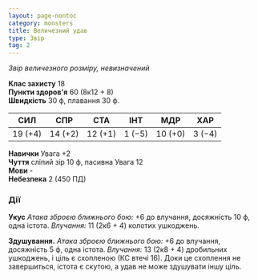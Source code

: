 ```yaml
---
layout: page-nontoc
category: monsters
title: Величезний удав
type: Звір
tag: 2
---
```


_Звір величезного розміру, невизначений_

**Клас захисту** 18    
**Пункти здоров'я** 60 (8к12 + 8)    
**Швидкість** 30 ф, плавання 30 ф.

| СИЛ     | СПР     | СТА     | ІНТ    | МДР     | ХАР    |
| ------- | ------- | ------- | ------ | ------- | ------ |
| 19 (+4) | 14 (+2) | 12 (+1) | 1 (−5) | 10 (+0) | 3 (−4) |

**Навички** Увага +2    
**Чуття** сліпий зір 10 ф, пасивна Увага 12    
**Мови** -    
**Небезпека** 2 (450 ПД)

### Дії
**Укус** _Атака зброєю ближнього бою:_ +6 до влучання, досяжність 10 ф, одна істота. _Влучання:_ 11 (2к6 + 4) колотих ушкоджень.    

**Здушування.** _Атака зброєю ближнього бою:_ +6 до влучання, досяжність 5 ф, одна істота. _Влучання:_ 13 (2к8 + 4) дробильних ушкоджень, і ціль є схопленою (КС втечі 16). Доки це схоплення не завершиться, істота є скутою, а удав не може здушувати іншу ціль. 
